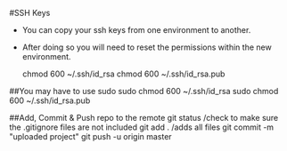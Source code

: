 
#SSH Keys

-   You can copy your ssh keys from one environment to another.
-   After doing so you will need to reset the permissions within the new environment.

    chmod 600 ~/.ssh/id_rsa
    chmod 600 ~/.ssh/id_rsa.pub

##You may have to use sudo
    sudo chmod 600 ~/.ssh/id_rsa
    sudo chmod 600 ~/.ssh/id_rsa.pub


##Add, Commit & Push repo to the remote
	git status /check to make sure the .gitignore files are not included 
	git add .  /adds all files 
	git commit -m "uploaded project"
	git push -u origin master
